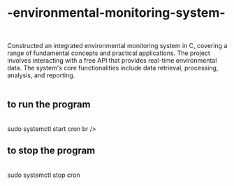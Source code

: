 # -environmental-monitoring-system-

<br />

Constructed an integrated environmental monitoring system in C, covering a range of fundamental concepts and practical applications. The project involves interacting with a free API that provides real-time environmental data. The system's core functionalities include data retrieval, processing, analysis, and reporting.
<br /><br />

## to run the program
<br />
sudo systemctl start cron
br />

## to stop the program
<br />
sudo systemctl stop cron
<br />
